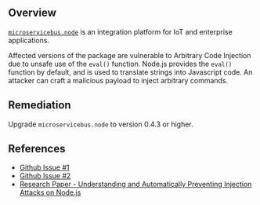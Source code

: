 ## Overview
[`microservicebus.node`](https://www.npmjs.com/package/microservicebus.node) is an integration platform for IoT and enterprise applications.

Affected versions of the package are vulnerable to Arbitrary Code Injection due to unsafe use of the `eval()` function. Node.js provides the `eval()` function by default, and is used to translate strings into Javascript code. An attacker can craft a malicious payload to inject arbitrary commands.

## Remediation
Upgrade `microservicebus.node` to version 0.4.3 or higher.

## References
- [Github Issue #1](https://github.com/microServiceBus/microservicebus.node/issues/9)
- [Github Issue #2](https://github.com/cristianstaicu/eval-sanitizer/issues/2)
- [Research Paper - Understanding and Automatically Preventing Injection Attacks on Node.js](https://www.microsoft.com/en-us/research/wp-content/uploads/2017/01/nodejs_tr.pdf)
